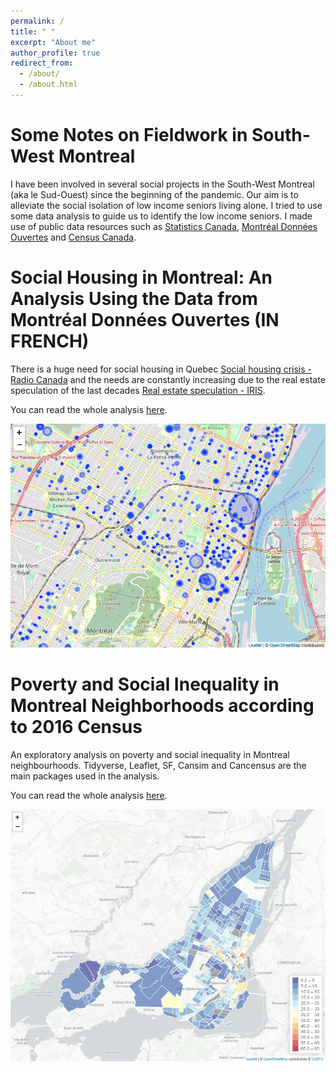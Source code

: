 ```yaml
---
permalink: /
title: " "
excerpt: "About me"
author_profile: true
redirect_from: 
  - /about/
  - /about.html
---
```


Some Notes on Fieldwork in South-West Montreal
======
I have been involved in several social projects in the South-West Montreal (aka le Sud-Ouest) since the beginning of the pandemic. Our aim is to alleviate the social isolation of low income seniors living alone. I tried to use some data analysis to guide us to identify the low income seniors. I made use of public data resources such as [Statistics Canada](https://www.statcan.gc.ca/), [Montréal Données Ouvertes](https://donnees.montreal.ca/ville-de-montreal/logements-sociaux) and [Census Canada](https://census.gc.ca/index-eng.htm). 

Social Housing in Montreal: An Analysis Using the Data from Montréal Données Ouvertes (IN FRENCH)
======
There is a huge need for social housing in Quebec [Social housing crisis -Radio Canada](https://ici.radio-canada.ca/nouvelle/1771979/logement-social-crise-montreal-quebec-gatineau) and the needs are constantly increasing due to the real estate speculation of the last decades [Real estate speculation - IRIS](https://cdn.iris-recherche.qc.ca/uploads/publication/file/Spe_culation_immobilie_re_-_Logement_locatif_WEB.pdf).

You can read the whole analysis [here](https://onatekinci.github.io/logements_sociaux/).

![Social housing in Montreal](/images/carte_logements_sociaux.png)


Poverty and Social Inequality in Montreal Neighborhoods according to 2016 Census
======
An exploratory analysis on poverty and social inequality in Montreal neighbourhoods. Tidyverse, Leaflet, SF, Cansim and Cancensus are the main packages used in the analysis. 

You can read the whole analysis [here](https://onatekinci.github.io/poverty_social_inequality/).

![Poverty in Montreal](/images/seniors_lico_at_2016.png) 

